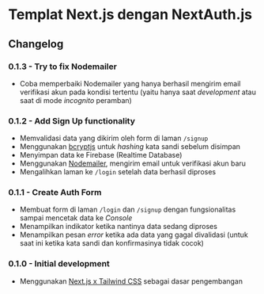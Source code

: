 # Templat Next.js dengan NextAuth.js

## Changelog

### 0.1.3 - Try to fix Nodemailer

- Coba memperbaiki Nodemailer yang hanya berhasil mengirim email verifikasi akun pada kondisi tertentu (yaitu hanya saat _development_ atau saat di mode _incognito_ peramban)

### 0.1.2 - Add Sign Up functionality

- Memvalidasi data yang dikirim oleh form di laman `/signup`
- Menggunakan [bcryptjs](https://www.npmjs.com/package/bcryptjs) untuk _hashing_ kata sandi sebelum disimpan
- Menyimpan data ke Firebase (Realtime Database)
- Menggunakan [Nodemailer](https://nodemailer.com/about/), mengirim email untuk verifikasi akun baru
- Mengalihkan laman ke `/login` setelah data berhasil diproses

### 0.1.1 - Create Auth Form

- Membuat form di laman `/login` dan `/signup` dengan fungsionalitas sampai mencetak data ke _Console_
- Menampilkan indikator ketika nantinya data sedang diproses
- Menampilkan pesan _error_ ketika ada data yang gagal divalidasi (untuk saat ini ketika kata sandi dan konfirmasinya tidak cocok)

### 0.1.0 - Initial development

- Menggunakan [Next.js x Tailwind CSS](https://github.com/bovaldev/nextjs-tailwindcss) sebagai dasar pengembangan
